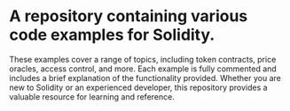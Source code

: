 # A repository containing various code examples for Solidity. 
These examples cover a range of topics, including token contracts, price oracles, access control, and more. Each example is fully commented and includes a brief explanation of the functionality provided. Whether you are new to Solidity or an experienced developer, this repository provides a valuable resource for learning and reference.
